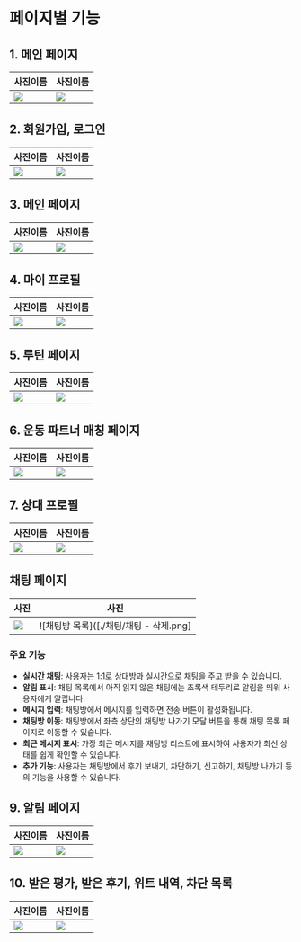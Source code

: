 
# 페이지별 기능 

## 1. 메인 페이지
|                사진이름                  |                   사진이름               |
|----------------------------------------|----------------------------------------|
| <img src="info\witt_logo.png" >        | <img src="info\witt_logo.png" >         |


## 2. 회원가입, 로그인
|                사진이름                  |                   사진이름               |
|----------------------------------------|----------------------------------------|
| <img src="info\witt_logo.png" >        | <img src="info\witt_logo.png" >         |


## 3. 메인 페이지

|                사진이름                  |                   사진이름               |
|----------------------------------------|----------------------------------------|
| <img src="info\witt_logo.png" >        | <img src="info\witt_logo.png" >         |

## 4. 마이 프로필
|                사진이름                  |                   사진이름               |
|----------------------------------------|----------------------------------------|
| <img src="info\witt_logo.png" >        | <img src="info\witt_logo.png" >         |


## 5. 루틴 페이지
|                사진이름                  |                   사진이름               |
|----------------------------------------|----------------------------------------|
| <img src="info\witt_logo.png" >        | <img src="info\witt_logo.png" >         |


## 6. 운동 파트너 매칭 페이지
|                사진이름                  |                   사진이름               |
|----------------------------------------|----------------------------------------|
| <img src="info\witt_logo.png" >        | <img src="info\witt_logo.png" >         |


## 7. 상대 프로필
|                사진이름                  |                   사진이름               |
|----------------------------------------|----------------------------------------|
| <img src="info\witt_logo.png" >        | <img src="info\witt_logo.png" >         |


## 채팅 페이지

| 사진                     | 사진                     |
|-------------------------|-------------------------|
| <img src=".\채팅\채팅 - 삭제.png" > | ![채팅방 목록]([./채팅/채팅 - 삭제.png] |

### 주요 기능

- **실시간 채팅**: 사용자는 1:1로 상대방과 실시간으로 채팅을 주고 받을 수 있습니다.
- **알림 표시**: 채팅 목록에서 아직 읽지 않은 채팅에는 초록색 테두리로 알림을 띄워 사용자에게 알립니다.
- **메시지 입력**: 채팅방에서 메시지를 입력하면 전송 버튼이 활성화됩니다.
- **채팅방 이동**: 채팅방에서 좌측 상단의 채팅방 나가기 모달 버튼을 통해 채팅 목록 페이지로 이동할 수 있습니다.
- **최근 메시지 표시**: 가장 최근 메시지를 채팅방 리스트에 표시하여 사용자가 최신 상태를 쉽게 확인할 수 있습니다.
- **추가 기능**: 사용자는 채팅방에서 후기 보내기, 차단하기, 신고하기, 채팅방 나가기 등의 기능을 사용할 수 있습니다.



## 9. 알림 페이지
|                사진이름                  |                   사진이름               |
|----------------------------------------|----------------------------------------|
| <img src="info\witt_logo.png" >        | <img src="info\witt_logo.png" >         |


## 10. 받은 평가, 받은 후기, 위트 내역, 차단 목록


|                사진이름                  |                   사진이름               |
|----------------------------------------|----------------------------------------|
| <img src="info\witt_logo.png" >        | <img src="info\witt_logo.png" >         |
